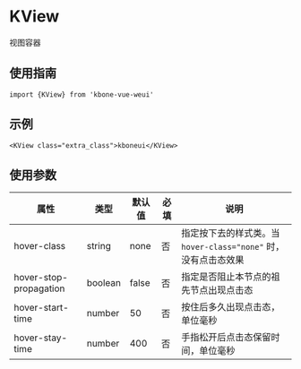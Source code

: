 # KView

视图容器

## 使用指南

```
import {KView} from 'kbone-vue-weui'
```

## 示例

```
<KView class="extra_class">kboneui</KView>
```

## 使用参数

| 属性 | 类型 | 默认值 | 必填 | 说明 | 
| ---- | ---- | ------ | -------- | ---- | 
| hover-class | string | none | 否 | 指定按下去的样式类。当 `hover-class="none"` 时，没有点击态效果 | 
| hover-stop-propagation | boolean | false | 否 | 指定是否阻止本节点的祖先节点出现点击态 |
| hover-start-time | number | 50 | 否 | 按住后多久出现点击态，单位毫秒 | 
| hover-stay-time | number | 400 | 否 | 手指松开后点击态保留时间，单位毫秒 | 

